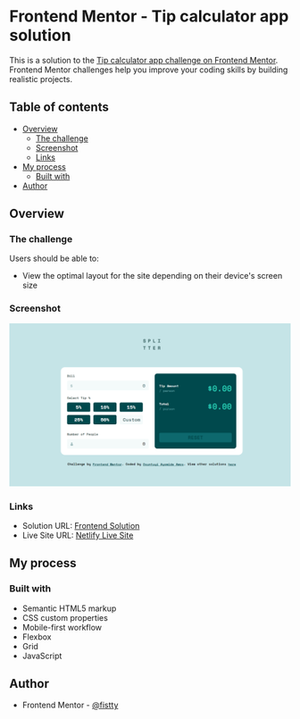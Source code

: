 # Frontend Mentor - Tip calculator app solution

This is a solution to the [Tip calculator app challenge on Frontend Mentor](https://www.frontendmentor.io/challenges/tip-calculator-app-ugJNGbJUX). Frontend Mentor challenges help you improve your coding skills by building realistic projects.

## Table of contents

- [Overview](#overview)
  - [The challenge](#the-challenge)
  - [Screenshot](#screenshot)
  - [Links](#links)
- [My process](#my-process)
  - [Built with](#built-with)
- [Author](#author)

## Overview

### The challenge

Users should be able to:

- View the optimal layout for the site depending on their device's screen size

### Screenshot

![](./Screenshot.png)

### Links

- Solution URL: [Frontend Solution](https://www.frontendmentor.io/solutions/pricing-component-with-custom-hover-states-WfPSSJkTWs)
- Live Site URL: [Netlify Live Site](https://fistty-pricing-component.netlify.app/)

## My process

### Built with

- Semantic HTML5 markup
- CSS custom properties
- Mobile-first workflow
- Flexbox
- Grid
- JavaScript

## Author

- Frontend Mentor - [@fistty](https://www.frontendmentor.io/profile/fistty)
